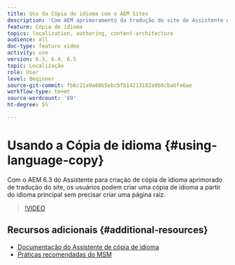 ```yaml
---
title: Uso da Cópia de idioma com o AEM Sites
description: 'Com AEM aprimoramento da tradução do site do Assistente de criação de idioma , os usuários podem criar uma cópia de idioma a partir do idioma principal sem precisar criar uma página raiz. '
feature: Cópia de idioma
topics: localization, authoring, content-architecture
audience: all
doc-type: feature video
activity: use
version: 6.3, 6.4, 6.5
topic: Localização
role: User
level: Beginner
source-git-commit: fb6c21a9a88b5ebcbfb14213182a9b8cba6fe6ae
workflow-type: tm+mt
source-wordcount: '89'
ht-degree: 5%

---
```



# Usando a Cópia de idioma {#using-language-copy}

Com o AEM 6.3 do Assistente para criação de cópia de idioma aprimorado de tradução do site, os usuários podem criar uma cópia de idioma a partir do idioma principal sem precisar criar uma página raiz.

>[!VIDEO](https://video.tv.adobe.com/v/17116/?quality=9&learn=on)

## Recursos adicionais {#additional-resources}

* [Documentação do Assistente de cópia de idioma](https://helpx.adobe.com/experience-manager/6-5/sites/administering/using/tc-wizard.html)
* [Práticas recomendadas do MSM](https://helpx.adobe.com/experience-manager/6-5/sites/administering/using/msm-best-practices.html)
